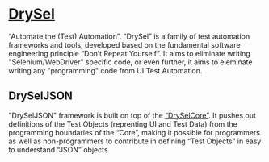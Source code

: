 # [DrySel](https://github.com/orion-analytics/drysel)
“Automate the (Test) Automation”. “DrySel” is a family of test automation frameworks and tools, developed based on the fundamental software engineering principle “Don’t Repeat Yourself”. It aims to eliminate writing "Selenium/WebDriver" specific code, or even further, it aims to eleminate writing any "programming" code from UI Test Automation.

## DrySelJSON
"DrySelJSON" framework is built on top of the [“DrySelCore”](https://github.com/orion-analytics/dryselcore). It pushes out definitions of the Test Objects (reprenting UI and Test Data) from the programming boundaries of the “Core”, making it possible for programmers as well as non-programmers to contribute in defining “Test Objects” in easy to understand “JSON” objects.
